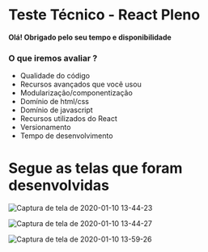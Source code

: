 # Teste Técnico - React Pleno

**Olá! Obrigado pelo seu tempo e disponibilidade**

### O que iremos avaliar ?

- Qualidade do código
- Recursos avançados que você usou
- Modularização/componentização
- Domínio de html/css
- Domínio de javascript
- Recursos utilizados do React
- Versionamento
- Tempo de desenvolvimento

# Segue as telas que foram desenvolvidas

![Captura de tela de 2020-01-10 13-44-23](https://user-images.githubusercontent.com/45033721/72170918-85c8a000-33b0-11ea-8919-aaa6d78b5205.png)

![Captura de tela de 2020-01-10 13-44-27](https://user-images.githubusercontent.com/45033721/72171074-e3f58300-33b0-11ea-9282-ff47864b1daa.png)

![Captura de tela de 2020-01-10 13-59-26](https://user-images.githubusercontent.com/45033721/72171420-b4934600-33b1-11ea-8d3f-ed71e1bd457d.png)
